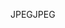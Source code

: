 <span data-ttu-id="9d675-101">JPEG</span><span class="sxs-lookup"><span data-stu-id="9d675-101">JPEG</span></span>